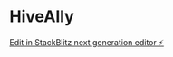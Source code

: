 # HiveAlly

[Edit in StackBlitz next generation editor ⚡️](https://stackblitz.com/~/github.com/Ekaji/HiveAlly)
